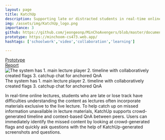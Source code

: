 ```yaml
---
layout: page
title: KatchUp
description: Supporting late or distracted students in real-time online lectures by helping them to collaboratively catch up with the context
img: /assets/img/KatchUp_logo.png
importance: 3
github: https://github.com/jeongeonp/MinChoAvengers/blob/master/documents/DP6/DP6-FinalReport.md
prototype: https://minchoom-cs473.web.app/
hashtags: ['schoolwork','video','collaboration','learning']

---
```

<div class="row ml-1 mr-1 mb-3 p-0">
    <div class="col-md-0">
        <div  data-toggle="tooltip" title="Prototype Link"></div>
        <a href="https://minchoom-cs473.web.app/" target="_blank"><i class="fas fa-link"></i> Prototype</a>
    </div>
    <div class="col-md-2">
        <div class="icon" data-toggle="tooltip" title="Code Repository"></div>
        <a href="https://github.com/jeongeonp/MinChoAvengers/blob/master/documents/DP6/DP6-FinalReport.md" target="_blank"><i class="fab fa-github gh-icon"></i> Report</a>
    </div>
</div>



<div class="row">
    <div class="col-sm mt-3 mt-md-0">
        <img class="img-fluid rounded z-depth-1" src="{{ '/assets/img/KatchUp_overview.jpg' | relative_url }}" alt="The system has 1. main lecture player 2. timeline with collaboratively created flags 3. catchup chat for anchored QnA" title="Overview of the system KatchUp"/>
    </div>
</div>
<div class="caption">
    The system has 1. main lecture player 2. timeline with collaboratively created flags 3. catchup chat for anchored QnA
</div>

In real-time online lectures, students who are late or lose track have difficulties understanding the content as lectures often incorporate materials exclusive to the live lecture. To help catch up on missed information unavailable in lecture materials, KatchUp supports crowd-generated timeline and context-based QnA between peers. Users can immediately identify the missed content by looking at crowd-generated flags and quickly ask questions with the help of KatchUp-generated screenshots and questions.

